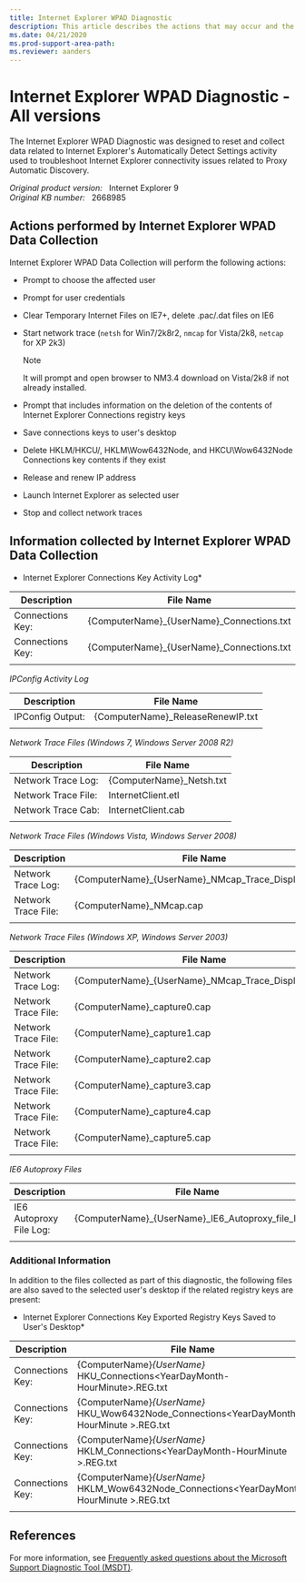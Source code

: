 ```yaml
---
title: Internet Explorer WPAD Diagnostic
description: This article describes the actions that may occur and the information that may be collected from a machine when running Internet Explorer WPAD Data Collection.
ms.date: 04/21/2020
ms.prod-support-area-path: 
ms.reviewer: aanders
---
```

# Internet Explorer WPAD Diagnostic - All versions

The Internet Explorer WPAD Diagnostic was designed to reset and collect data related to Internet Explorer's Automatically Detect Settings activity used to troubleshoot Internet Explorer connectivity issues related to Proxy Automatic Discovery.

_Original product version:_ &nbsp; Internet Explorer 9  
_Original KB number:_ &nbsp; 2668985

## Actions performed by Internet Explorer WPAD Data Collection

Internet Explorer WPAD Data Collection will perform the following actions:

- Prompt to choose the affected user
- Prompt for user credentials
- Clear Temporary Internet Files on IE7+, delete .pac/.dat files on IE6
- Start network trace (`netsh` for Win7/2k8r2, `nmcap` for Vista/2k8, `netcap` for XP 2k3)

  > [!NOTE]
  > It will prompt and open browser to NM3.4 download on Vista/2k8 if not already installed.

- Prompt that includes information on the deletion of the contents of Internet Explorer Connections registry keys
- Save connections keys to user's desktop
- Delete HKLM/HKCU/, HKLM\Wow6432Node, and HKCU\Wow6432Node Connections key contents if they exist
- Release and renew IP address
- Launch Internet Explorer as selected user
- Stop and collect network traces

## Information collected by Internet Explorer WPAD Data Collection

* Internet Explorer Connections Key Activity Log*

|Description|File Name|
|---|---|
|Connections Key:|{ComputerName}_{UserName}_Connections.txt|
|Connections Key:|{ComputerName}_{UserName}_Connections.txt|
|||

*IPConfig Activity Log*

|Description|File Name|
|---|---|
|IPConfig Output:|{ComputerName}_ReleaseRenewIP.txt|
|||

*Network Trace Files (Windows 7, Windows Server 2008 R2)*

|Description|File Name|
|---|---|
|Network Trace Log:|{ComputerName}_Netsh.txt|
|Network Trace File:|InternetClient.etl|
|Network Trace Cab:|InternetClient.cab|
|||

*Network Trace Files (Windows Vista, Windows Server 2008)*

|Description|File Name|
|---|---|
|Network Trace Log:|{ComputerName}_{UserName}_NMcap_Trace_DisplayNet.txt|
|Network Trace File:|{ComputerName}_NMcap.cap|
|||

*Network Trace Files (Windows XP, Windows Server 2003)*

|Description|File Name|
|---|---|
|Network Trace Log:|{ComputerName}_{UserName}_NMcap_Trace_DisplayNet.txt|
|Network Trace File:|{ComputerName}_capture0.cap|
|Network Trace File:|{ComputerName}_capture1.cap|
|Network Trace File:|{ComputerName}_capture2.cap|
|Network Trace File:|{ComputerName}_capture3.cap|
|Network Trace File:|{ComputerName}_capture4.cap|
|Network Trace File:|{ComputerName}_capture5.cap|
|||

*IE6 Autoproxy Files*

|Description|File Name|
|---|---|
|IE6 Autoproxy File Log:|{ComputerName}_{UserName}_IE6_Autoproxy_file_log.txt|
|||

### Additional Information

In addition to the files collected as part of this diagnostic, the following files are also saved to the selected user's desktop if the related registry keys are present:

* Internet Explorer Connections Key Exported Registry Keys Saved to User's Desktop*

|Description|File Name|
|---|---|
|Connections Key:|{ComputerName}_{UserName}_ HKU_Connections\<YearDayMonth-HourMinute>.REG.txt|
|Connections Key:|{ComputerName}_{UserName}_ HKU_Wow6432Node_Connections\<YearDayMonth-HourMinute >.REG.txt|
|Connections Key:|{ComputerName}_{UserName}_ HKLM_Connections\<YearDayMonth-HourMinute >.REG.txt|
|Connections Key:|{ComputerName}_{UserName}_ HKLM_Wow6432Node_Connections\<YearDayMonth-HourMinute >.REG.txt|
|||

## References

For more information, see [Frequently asked questions about the Microsoft Support Diagnostic Tool (MSDT)](https://support.microsoft.com/help/926079).
